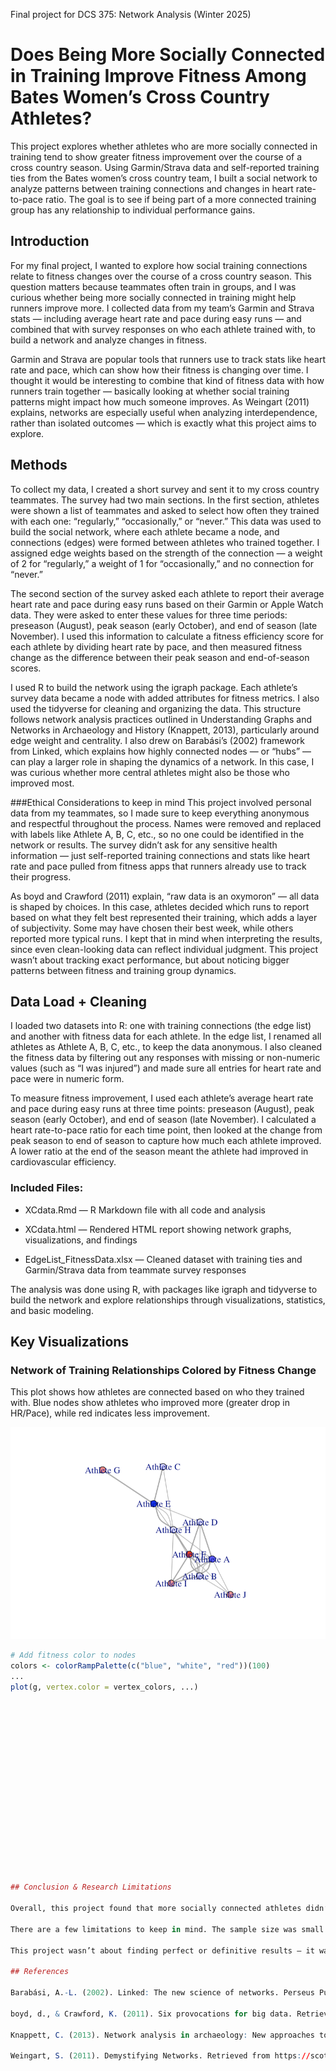 Final project for DCS 375: Network Analysis (Winter 2025)

# Does Being More Socially Connected in Training Improve Fitness Among Bates Women’s Cross Country Athletes?

This project explores whether athletes who are more socially connected in training tend to show greater fitness improvement over the course of a cross country season. Using Garmin/Strava data and self-reported training ties from the Bates women’s cross country team, I built a social network to analyze patterns between training connections and changes in heart rate-to-pace ratio. The goal is to see if being part of a more connected training group has any relationship to individual performance gains.


## Introduction
For my final project, I wanted to explore how social training connections relate to fitness changes over the course of a cross country season. This question matters because teammates often train in groups, and I was curious whether being more socially connected in training might help runners improve more. I collected data from my team’s Garmin and Strava stats — including average heart rate and pace during easy runs — and combined that with survey responses on who each athlete trained with, to build a network and analyze changes in fitness.

Garmin and Strava are popular tools that runners use to track stats like heart rate and pace, which can show how their fitness is changing over time. I thought it would be interesting to combine that kind of fitness data with how runners train together — basically looking at whether social training patterns might impact how much someone improves. As Weingart (2011) explains, networks are especially useful when analyzing interdependence, rather than isolated outcomes — which is exactly what this project aims to explore.

## Methods
To collect my data, I created a short survey and sent it to my cross country teammates. The survey had two main sections. In the first section, athletes were shown a list of teammates and asked to select how often they trained with each one: “regularly,” “occasionally,” or “never.” This data was used to build the social network, where each athlete became a node, and connections (edges) were formed between athletes who trained together. I assigned edge weights based on the strength of the connection — a weight of 2 for “regularly,” a weight of 1 for “occasionally,” and no connection for “never.”

The second section of the survey asked each athlete to report their average heart rate and pace during easy runs based on their Garmin or Apple Watch data. They were asked to enter these values for three time periods: preseason (August), peak season (early October), and end of season (late November). I used this information to calculate a fitness efficiency score for each athlete by dividing heart rate by pace, and then measured fitness change as the difference between their peak season and end-of-season scores.

I used R to build the network using the igraph package. Each athlete’s survey data became a node with added attributes for fitness metrics. I also used the tidyverse for cleaning and organizing the data. This structure follows network analysis practices outlined in Understanding Graphs and Networks in Archaeology and History (Knappett, 2013), particularly around edge weight and centrality. I also drew on Barabási’s (2002) framework from Linked, which explains how highly connected nodes — or “hubs” — can play a larger role in shaping the dynamics of a network. In this case, I was curious whether more central athletes might also be those who improved most.

###Ethical Considerations to keep in mind 
This project involved personal data from my teammates, so I made sure to keep everything anonymous and respectful throughout the process. Names were removed and replaced with labels like Athlete A, B, C, etc., so no one could be identified in the network or results. The survey didn’t ask for any sensitive health information — just self-reported training connections and stats like heart rate and pace pulled from fitness apps that runners already use to track their progress.

As boyd and Crawford (2011) explain, “raw data is an oxymoron” — all data is shaped by choices. In this case, athletes decided which runs to report based on what they felt best represented their training, which adds a layer of subjectivity. Some may have chosen their best week, while others reported more typical runs. I kept that in mind when interpreting the results, since even clean-looking data can reflect individual judgment. This project wasn’t about tracking exact performance, but about noticing bigger patterns between fitness and training group dynamics.

## Data Load + Cleaning
I loaded two datasets into R: one with training connections (the edge list) and another with fitness data for each athlete. In the edge list, I renamed all athletes as Athlete A, B, C, etc., to keep the data anonymous. I also cleaned the fitness data by filtering out any responses with missing or non-numeric values (such as “I was injured”) and made sure all entries for heart rate and pace were in numeric form.

To measure fitness improvement, I used each athlete’s average heart rate and pace during easy runs at three time points: preseason (August), peak season (early October), and end of season (late November). I calculated a heart rate-to-pace ratio for each time point, then looked at the change from peak season to end of season to capture how much each athlete improved. A lower ratio at the end of the season meant the athlete had improved in cardiovascular efficiency.

### Included Files:
- XCdata.Rmd — R Markdown file with all code and analysis

- XCdata.html — Rendered HTML report showing network graphs, visualizations, and findings

- EdgeList_FitnessData.xlsx — Cleaned dataset with training ties and Garmin/Strava data from teammate survey responses

The analysis was done using R, with packages like igraph and tidyverse to build the network and explore relationships through visualizations, statistics, and basic modeling.


## Key Visualizations

### Network of Training Relationships Colored by Fitness Change
This plot shows how athletes are connected based on who they trained with. Blue nodes show athletes who improved more (greater drop in HR/Pace), while red indicates less improvement.

![Fitness Network](NETWORK.png)


```r
# Add fitness color to nodes
colors <- colorRampPalette(c("blue", "white", "red"))(100)
...
plot(g, vertex.color = vertex_colors, ...)


















## Conclusion & Research Limitations 

Overall, this project found that more socially connected athletes didn’t always show greater fitness improvement. While I expected that runners who trained with more teammates might benefit from group motivation or consistency, the data didn’t show a strong relationship between training ties and changes in heart rate-to-pace efficiency. Some athletes with fewer connections improved a lot, and others with strong training networks didn’t. This suggests that while social training might play a role, other factors like individual workload, injury, or recovery may be just as important.

There are a few limitations to keep in mind. The sample size was small — only a subset of my team responded to the survey — so it’s hard to draw strong conclusions. The data was also self-reported, which means athletes made subjective decisions about which runs to include. Although I tried to keep the dataset clean and consistent, people interpret “easy runs” and “typical performance” differently. As boyd and Crawford (2011) remind us, all data is shaped by human decisions — even when it looks objective on the surface.

This project wasn’t about finding perfect or definitive results — it was about exploring something meaningful within my own team. I wanted to see if the way we train together shows up in how our fitness changes over a season. Combining Garmin/Strava data with social network analysis gave me a new way to look at our training habits, not just as individuals, but as a group. If I were to continue this project, I’d love to expand it to include the full team or track changes across multiple seasons to see how our team dynamics evolve over time.

## References 

Barabási, A.-L. (2002). Linked: The new science of networks. Perseus Publishing.

boyd, d., & Crawford, K. (2011). Six provocations for big data. Retrieved from https://ssrn.com/abstract=1926431

Knappett, C. (2013). Network analysis in archaeology: New approaches to regional interaction. Oxford University Press.

Weingart, S. (2011). Demystifying Networks. Retrieved from https://scottbot.net/networks-done-right/

